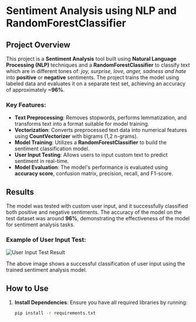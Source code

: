 # Sentiment Analysis using NLP and RandomForestClassifier

## Project Overview

This project is a **Sentiment Analysis** tool built using **Natural Language Processing (NLP)** techniques and a **RandomForestClassifier** to classify text which are in different tones of: _joy, surprise, love, anger, sadness and hate_ into **positive** or **negative** sentiments. The project trains the model using labeled data and evaluates it on a separate test set, achieving an accuracy of approximately **~96%**.

### Key Features:
- **Text Preprocessing**: Removes stopwords, performs lemmatization, and transforms text into a format suitable for model training.
- **Vectorization**: Converts preprocessed text data into numerical features using **CountVectorizer** with bigrams (1,2 n-grams).
- **Model Training**: Utilizes a **RandomForestClassifier** to build the sentiment classification model.
- **User Input Testing**: Allows users to input custom text to predict sentiment in real-time.
- **Model Evaluation**: The model's performance is evaluated using **accuracy score**, confusion matrix, precision, recall, and F1-score.

## Results

The model was tested with custom user input, and it successfully classified both positive and negative sentiments. The accuracy of the model on the test dataset was around **96%**, demonstrating the effectiveness of the model for sentiment analysis tasks.

### Example of User Input Test:
![User Input Test Result](path_to_screenshot.png)

The above image shows a successful classification of user input using the trained sentiment analysis model.

## How to Use

1. **Install Dependencies**:
   Ensure you have all required libraries by running:
   ```bash
   pip install -r requirements.txt

